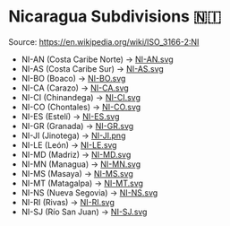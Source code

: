 # Nicaragua Subdivisions 🇳🇮

Source: https://en.wikipedia.org/wiki/ISO_3166-2:NI

* NI-AN (Costa Caribe Norte) -> [NI-AN.svg](https://github.com/amckenna41/iso3166-flag-icons/blob/main/iso3166-2-icons/NI/NI-AN.svg)
* NI-AS (Costa Caribe Sur) -> [NI-AS.svg](https://github.com/amckenna41/iso3166-flag-icons/blob/main/iso3166-2-icons/NI/NI-AS.svg)
* NI-BO (Boaco) -> [NI-BO.svg](https://github.com/amckenna41/iso3166-flag-icons/blob/main/iso3166-2-icons/NI/NI-BO.svg)
* NI-CA (Carazo) -> [NI-CA.svg](https://github.com/amckenna41/iso3166-flag-icons/blob/main/iso3166-2-icons/NI/NI-CA.svg)
* NI-CI (Chinandega) -> [NI-CI.svg](https://github.com/amckenna41/iso3166-flag-icons/blob/main/iso3166-2-icons/NI/NI-CI.svg)
* NI-CO (Chontales) -> [NI-CO.svg](https://github.com/amckenna41/iso3166-flag-icons/blob/main/iso3166-2-icons/NI/NI-CO.svg)
* NI-ES (Estelí) -> [NI-ES.svg](https://github.com/amckenna41/iso3166-flag-icons/blob/main/iso3166-2-icons/NI/NI-ES.svg)
* NI-GR (Granada) -> [NI-GR.svg](https://github.com/amckenna41/iso3166-flag-icons/blob/main/iso3166-2-icons/NI/NI-GR.svg)
* NI-JI (Jinotega) -> [NI-JI.png](https://github.com/amckenna41/iso3166-flag-icons/blob/main/iso3166-2-icons/NI/NI-JI.png)
* NI-LE (León) -> [NI-LE.svg](https://github.com/amckenna41/iso3166-flag-icons/blob/main/iso3166-2-icons/NI/NI-LE.svg)
* NI-MD (Madriz) -> [NI-MD.svg](https://github.com/amckenna41/iso3166-flag-icons/blob/main/iso3166-2-icons/NI/NI-MD.svg)
* NI-MN (Managua) -> [NI-MN.svg](https://github.com/amckenna41/iso3166-flag-icons/blob/main/iso3166-2-icons/NI/NI-MN.svg)
* NI-MS (Masaya) -> [NI-MS.svg](https://github.com/amckenna41/iso3166-flag-icons/blob/main/iso3166-2-icons/NI/NI-MS.svg)
* NI-MT (Matagalpa) -> [NI-MT.svg](https://github.com/amckenna41/iso3166-flag-icons/blob/main/iso3166-2-icons/NI/NI-MT.svg)
* NI-NS (Nueva Segovia) -> [NI-NS.svg](https://github.com/amckenna41/iso3166-flag-icons/blob/main/iso3166-2-icons/NI/NI-NS.svg)
* NI-RI (Rivas) -> [NI-RI.svg](https://github.com/amckenna41/iso3166-flag-icons/blob/main/iso3166-2-icons/NI/NI-RI.svg)
* NI-SJ (Río San Juan) -> [NI-SJ.svg](https://github.com/amckenna41/iso3166-flag-icons/blob/main/iso3166-2-icons/NI/NI-SJ.svg)
